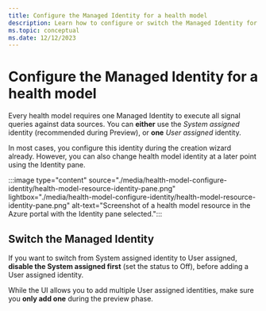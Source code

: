 ```yaml
---
title: Configure the Managed Identity for a health model
description: Learn how to configure or switch the Managed Identity for a health model resource.
ms.topic: conceptual
ms.date: 12/12/2023
---
```


# Configure the Managed Identity for a health model

Every health model requires one Managed Identity to execute all signal queries against data sources. You can **either** use the _System assigned_ identity (recommended during Preview), or **one** _User assigned_ identity.

In most cases, you configure this identity during the creation wizard already. However, you can also change health model identity at a later point using the Identity pane.

:::image type="content" source="./media/health-model-configure-identity/health-model-resource-identity-pane.png" lightbox="./media/health-model-configure-identity/health-model-resource-identity-pane.png" alt-text="Screenshot of a health model resource in the Azure portal with the Identity pane selected.":::

## Switch the Managed Identity

If you want to switch from System assigned identity to User assigned, **disable the System assigned first** (set the status to Off), before adding a User assigned identity.

While the UI allows you to add multiple User assigned identities, make sure you **only add one** during the preview phase.
